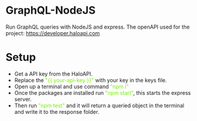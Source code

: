 # GraphQL-NodeJS
Run GraphQL queries with NodeJS and express. The openAPI used for the project: https://developer.haloapi.com

# Setup
- Get a API key from the HaloAPI.
- Replace the <font style="color: #76EE00">"{{ your-api-key }}"</font> with your key in the keys file.
- Open up a terminal and use command <font style="color: #76EE00">"npm i"</font>
- Once the packages are installed run <font style="color: #76EE00">"npm start"</font>, this starts the express server.
- Then run <font style="color: #76EE00">"npm test"</font> and it will return a queried object in the terminal and write it to the response folder.